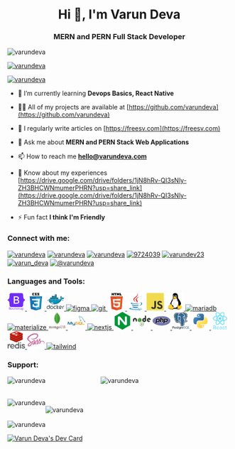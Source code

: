 <h1 align="center">Hi 👋, I'm Varun Deva</h1>
<h3 align="center">MERN and PERN Full Stack Developer</h3>

<p align="left"> <img src="https://komarev.com/ghpvc/?username=varundeva&label=Profile%20views&color=0e75b6&style=flat" alt="varundeva" /> </p>

<p align="left"> <a href="https://github.com/ryo-ma/github-profile-trophy"><img src="https://github-profile-trophy.vercel.app/?username=varundeva" alt="varundeva" /></a> </p>

<p align="left"> <a href="https://twitter.com/varundeva" target="blank"><img src="https://img.shields.io/twitter/follow/varundeva?logo=twitter&style=for-the-badge" alt="varundeva" /></a> </p>

- 🌱 I’m currently learning **Devops Basics, React Native**

- 👨‍💻 All of my projects are available at [https://github.com/varundeva](https://github.com/varundeva)

- 📝 I regularly write articles on [https://freesv.com](https://freesv.com)

- 💬 Ask me about **MERN and PERN Stack Web Applications**

- 📫 How to reach me **hello@varundeva.com**

- 📄 Know about my experiences [https://drive.google.com/drive/folders/1jN8hRv-QI3sNly-ZH3BHCWNmumerPHRN?usp=share_link](https://drive.google.com/drive/folders/1jN8hRv-QI3sNly-ZH3BHCWNmumerPHRN?usp=share_link)

- ⚡ Fun fact **I think I'm Friendly**

<h3 align="left">Connect with me:</h3>
<p align="left">
<a href="https://dev.to/varundeva" target="blank"><img align="center" src="https://raw.githubusercontent.com/rahuldkjain/github-profile-readme-generator/master/src/images/icons/Social/devto.svg" alt="varundeva" height="30" width="40" /></a>
<a href="https://twitter.com/varundeva" target="blank"><img align="center" src="https://raw.githubusercontent.com/rahuldkjain/github-profile-readme-generator/master/src/images/icons/Social/twitter.svg" alt="varundeva" height="30" width="40" /></a>
<a href="https://linkedin.com/in/varundeva" target="blank"><img align="center" src="https://raw.githubusercontent.com/rahuldkjain/github-profile-readme-generator/master/src/images/icons/Social/linked-in-alt.svg" alt="varundeva" height="30" width="40" /></a>
<a href="https://stackoverflow.com/users/9724039" target="blank"><img align="center" src="https://raw.githubusercontent.com/rahuldkjain/github-profile-readme-generator/master/src/images/icons/Social/stack-overflow.svg" alt="9724039" height="30" width="40" /></a>
<a href="https://fb.com/varundev23" target="blank"><img align="center" src="https://raw.githubusercontent.com/rahuldkjain/github-profile-readme-generator/master/src/images/icons/Social/facebook.svg" alt="varundev23" height="30" width="40" /></a>
<a href="https://instagram.com/varun_deva" target="blank"><img align="center" src="https://raw.githubusercontent.com/rahuldkjain/github-profile-readme-generator/master/src/images/icons/Social/instagram.svg" alt="varun_deva" height="30" width="40" /></a>
<a href="https://hashnode.com/@varundeva" target="blank"><img align="center" src="https://raw.githubusercontent.com/rahuldkjain/github-profile-readme-generator/master/src/images/icons/Social/hashnode.svg" alt="@varundeva" height="30" width="40" /></a>
</p>

<h3 align="left">Languages and Tools:</h3>
<p align="left"> <a href="https://getbootstrap.com" target="_blank" rel="noreferrer"> <img src="https://raw.githubusercontent.com/devicons/devicon/master/icons/bootstrap/bootstrap-plain-wordmark.svg" alt="bootstrap" width="40" height="40"/> </a> <a href="https://www.w3schools.com/css/" target="_blank" rel="noreferrer"> <img src="https://raw.githubusercontent.com/devicons/devicon/master/icons/css3/css3-original-wordmark.svg" alt="css3" width="40" height="40"/> </a> <a href="https://www.docker.com/" target="_blank" rel="noreferrer"> <img src="https://raw.githubusercontent.com/devicons/devicon/master/icons/docker/docker-original-wordmark.svg" alt="docker" width="40" height="40"/> </a> <a href="https://www.figma.com/" target="_blank" rel="noreferrer"> <img src="https://www.vectorlogo.zone/logos/figma/figma-icon.svg" alt="figma" width="40" height="40"/> </a> <a href="https://git-scm.com/" target="_blank" rel="noreferrer"> <img src="https://www.vectorlogo.zone/logos/git-scm/git-scm-icon.svg" alt="git" width="40" height="40"/> </a> <a href="https://www.w3.org/html/" target="_blank" rel="noreferrer"> <img src="https://raw.githubusercontent.com/devicons/devicon/master/icons/html5/html5-original-wordmark.svg" alt="html5" width="40" height="40"/> </a> <a href="https://www.java.com" target="_blank" rel="noreferrer"> <img src="https://raw.githubusercontent.com/devicons/devicon/master/icons/java/java-original.svg" alt="java" width="40" height="40"/> </a> <a href="https://developer.mozilla.org/en-US/docs/Web/JavaScript" target="_blank" rel="noreferrer"> <img src="https://raw.githubusercontent.com/devicons/devicon/master/icons/javascript/javascript-original.svg" alt="javascript" width="40" height="40"/> </a> <a href="https://www.linux.org/" target="_blank" rel="noreferrer"> <img src="https://raw.githubusercontent.com/devicons/devicon/master/icons/linux/linux-original.svg" alt="linux" width="40" height="40"/> </a> <a href="https://mariadb.org/" target="_blank" rel="noreferrer"> <img src="https://www.vectorlogo.zone/logos/mariadb/mariadb-icon.svg" alt="mariadb" width="40" height="40"/> </a> <a href="https://materializecss.com/" target="_blank" rel="noreferrer"> <img src="https://raw.githubusercontent.com/prplx/svg-logos/5585531d45d294869c4eaab4d7cf2e9c167710a9/svg/materialize.svg" alt="materialize" width="40" height="40"/> </a> <a href="https://www.mongodb.com/" target="_blank" rel="noreferrer"> <img src="https://raw.githubusercontent.com/devicons/devicon/master/icons/mongodb/mongodb-original-wordmark.svg" alt="mongodb" width="40" height="40"/> </a> <a href="https://www.mysql.com/" target="_blank" rel="noreferrer"> <img src="https://raw.githubusercontent.com/devicons/devicon/master/icons/mysql/mysql-original-wordmark.svg" alt="mysql" width="40" height="40"/> </a> <a href="https://nextjs.org/" target="_blank" rel="noreferrer"> <img src="https://cdn.worldvectorlogo.com/logos/nextjs-2.svg" alt="nextjs" width="40" height="40"/> </a> <a href="https://www.nginx.com" target="_blank" rel="noreferrer"> <img src="https://raw.githubusercontent.com/devicons/devicon/master/icons/nginx/nginx-original.svg" alt="nginx" width="40" height="40"/> </a> <a href="https://nodejs.org" target="_blank" rel="noreferrer"> <img src="https://raw.githubusercontent.com/devicons/devicon/master/icons/nodejs/nodejs-original-wordmark.svg" alt="nodejs" width="40" height="40"/> </a> <a href="https://www.php.net" target="_blank" rel="noreferrer"> <img src="https://raw.githubusercontent.com/devicons/devicon/master/icons/php/php-original.svg" alt="php" width="40" height="40"/> </a> <a href="https://www.postgresql.org" target="_blank" rel="noreferrer"> <img src="https://raw.githubusercontent.com/devicons/devicon/master/icons/postgresql/postgresql-original-wordmark.svg" alt="postgresql" width="40" height="40"/> </a> <a href="https://www.python.org" target="_blank" rel="noreferrer"> <img src="https://raw.githubusercontent.com/devicons/devicon/master/icons/python/python-original.svg" alt="python" width="40" height="40"/> </a> <a href="https://reactjs.org/" target="_blank" rel="noreferrer"> <img src="https://raw.githubusercontent.com/devicons/devicon/master/icons/react/react-original-wordmark.svg" alt="react" width="40" height="40"/> </a> <a href="https://redis.io" target="_blank" rel="noreferrer"> <img src="https://raw.githubusercontent.com/devicons/devicon/master/icons/redis/redis-original-wordmark.svg" alt="redis" width="40" height="40"/> </a> <a href="https://sass-lang.com" target="_blank" rel="noreferrer"> <img src="https://raw.githubusercontent.com/devicons/devicon/master/icons/sass/sass-original.svg" alt="sass" width="40" height="40"/> </a> <a href="https://tailwindcss.com/" target="_blank" rel="noreferrer"> <img src="https://www.vectorlogo.zone/logos/tailwindcss/tailwindcss-icon.svg" alt="tailwind" width="40" height="40"/> </a> </p>

<h3 align="left">Support:</h3>
<p><a href="https://www.buymeacoffee.com/varundeva"> <img align="left" src="https://cdn.buymeacoffee.com/buttons/v2/default-yellow.png" height="50" width="210" alt="varundeva" /></a><a href="https://ko-fi.com/varundeva"> <img align="left" src="https://cdn.ko-fi.com/cdn/kofi3.png?v=3" height="50" width="210" alt="varundeva" /></a></p><br><br>

<p><img align="left" src="https://github-readme-stats.vercel.app/api/top-langs?username=varundeva&show_icons=true&locale=en&layout=compact" alt="varundeva" /></p>

<p>&nbsp;<img align="center" src="https://github-readme-stats.vercel.app/api?username=varundeva&show_icons=true&locale=en" alt="varundeva" /></p>

<p><img align="center" src="https://github-readme-streak-stats.herokuapp.com/?user=varundeva&" alt="varundeva" /></p>

<a href="https://app.daily.dev/varundeva"><img src="https://api.daily.dev/devcards/v2/vnjTJ8sZce6qCbFOkrJjC.png?type=default&r=8gy" width="356" alt="Varun Deva's Dev Card"/></a>
